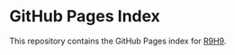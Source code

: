 # GitHub Pages Index
This repository contains the GitHub Pages index for [R9H9](https://github.com/R9H9).

